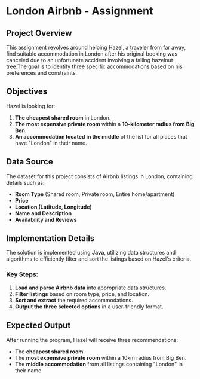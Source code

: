 # London Airbnb - Assignment 

## Project Overview
This assignment revolves around helping Hazel, a traveler from far away, find suitable accommodation in London after his original booking was canceled due to an unfortunate accident involving a falling hazelnut tree.The goal is to identify three specific accommodations based on his preferences and constraints.

## Objectives
Hazel is looking for:
1. **The cheapest shared room** in London.
2. **The most expensive private room** within a **10-kilometer radius from Big Ben**.
3. **An accommodation located in the middle** of the list for all places that have "London" in their name.

## Data Source
The dataset for this project consists of Airbnb listings in London, containing details such as:
- **Room Type** (Shared room, Private room, Entire home/apartment)
- **Price**
- **Location (Latitude, Longitude)**
- **Name and Description**
- **Availability and Reviews**

## Implementation Details
The solution is implemented using **Java**, utilizing data structures and algorithms to efficiently filter and sort the listings based on Hazel's criteria.

### Key Steps:
1. **Load and parse Airbnb data** into appropriate data structures.
2. **Filter listings** based on room type, price, and location.
3. **Sort and extract** the required accommodations.
4. **Output the three selected options** in a user-friendly format.

## Expected Output
After running the program, Hazel will receive three recommendations:
- The **cheapest shared room**.
- The **most expensive private room** within a 10km radius from Big Ben.
- The **middle accommodation** from all listings containing "London" in their name.
